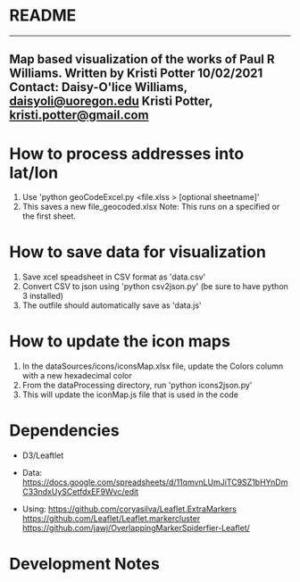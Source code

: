 # README #
--------------
Map based visualization of the works of Paul R Williams.
Written by Kristi Potter 10/02/2021
Contact:
Daisy-O'lice Williams, daisyoli@uoregon.edu
Kristi Potter, kristi.potter@gmail.com
--------------

# How to process addresses into lat/lon
1. Use 'python geoCodeExcel.py <file.xlss > [optional sheetname]'
2. This saves a new file_geocoded.xlsx
Note: This runs on a specified or the first sheet.

# How to save data for visualization
1. Save xcel speadsheet in CSV format as 'data.csv'
2. Convert CSV to json using 'python csv2json.py' (be sure to have python 3 installed)
3. The outfile should automatically save as 'data.js'

# How to update the icon maps
1. In the dataSources/icons/iconsMap.xlsx file, update the Colors column with a new hexadecimal color
2. From the dataProcessing directory, run 'python icons2json.py'
3. This will update the iconMap.js file that is used in the code

#  Dependencies
* D3/Leaftlet
* Data: https://docs.google.com/spreadsheets/d/11qmvnLUmJiTC9SZ1bHYnDmC33ndxUySCetfdxEF9Wvc/edit

* Using:
https://github.com/coryasilva/Leaflet.ExtraMarkers
https://github.com/Leaflet/Leaflet.markercluster
https://github.com/jawj/OverlappingMarkerSpiderfier-Leaflet/

# Development Notes
